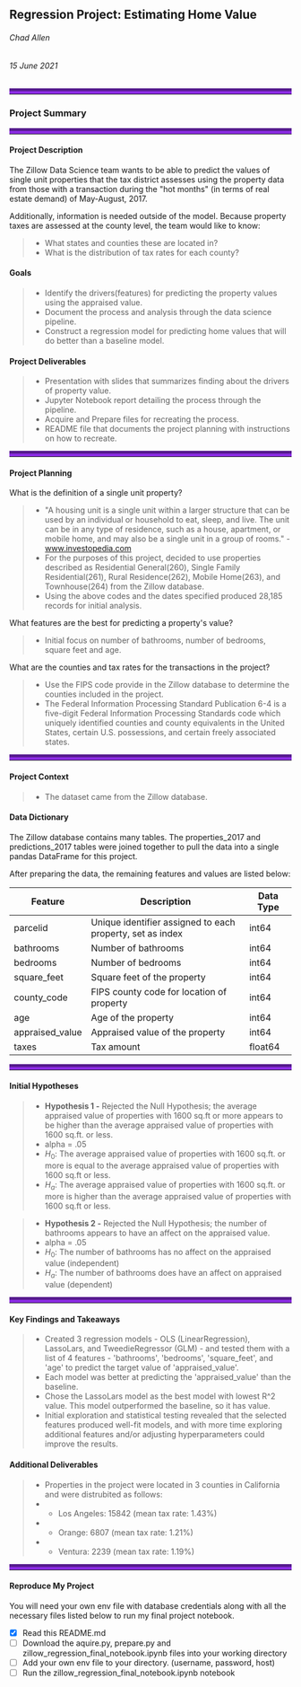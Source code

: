 ## Regression Project: Estimating Home Value

###### Chad Allen
###### 15 June 2021

<hr style="border-top: 10px groove blueviolet; margin-top: 1px; margin-bottom: 1px"></hr>

### Project Summary
<hr style="border-top: 10px groove blueviolet; margin-top: 1px; margin-bottom: 1px"></hr>

#### Project Description

The Zillow Data Science team wants to be able to predict the values of single unit properties that the tax district assesses using the property data from those with a transaction during the "hot months" (in terms of real estate demand) of May-August, 2017.

Additionally, information is needed outside of the model. Because property taxes are assessed at the county level, the team would like to know:

> - What states and counties these are located in?
> - What is the distribution of tax rates for each county?

#### Goals
> - Identify the drivers(features) for predicting the property values using the appraised value.
> - Document the process and analysis through the data science pipeline.
> - Construct a regression model for predicting home values that will do better than a baseline model.

#### Project Deliverables
> - Presentation with slides that summarizes finding about the drivers of property value.
> - Jupyter Notebook report detailing the process through the pipeline.
> - Acquire and Prepare files for recreating the process.
> - README file that documents the project planning with instructions on how to recreate.

<hr style="border-top: 10px groove blueviolet; margin-top: 1px; margin-bottom: 1px"></hr>

#### Project Planning

What is the definition of a single unit property?
> - "A housing unit is a single unit within a larger structure that can be used by an individual or household to eat, sleep, and live. The unit can be in any type of residence, such as a house, apartment, or mobile home, and may also be a single unit in a group of rooms." -www.investopedia.com
> - For the purposes of this project, decided to use properties described as Residential General(260), Single Family Residential(261), Rural Residence(262), Mobile Home(263), and Townhouse(264) from the Zillow database.
> - Using the above codes and the dates specified produced 28,185 records for initial analysis.

What features are the best for predicting a property's value?
> - Initial focus on number of bathrooms, number of bedrooms, square feet and age.

What are the counties and tax rates for the transactions in the project?
> - Use the FIPS code provide in the Zillow database to determine the counties included in the project.
> - The Federal Information Processing Standard Publication 6-4 is a five-digit Federal Information Processing Standards code which uniquely identified counties and county equivalents in the United States, certain U.S. possessions, and certain freely associated states.

<hr style="border-top: 10px groove blueviolet; margin-top: 1px; margin-bottom: 1px"></hr>

#### Project Context
> - The dataset came from the Zillow database.

#### Data Dictionary

The Zillow database contains many tables. The properties_2017 and predictions_2017 tables were joined together to pull the data into a single pandas DataFrame for this project.

After preparing the data, the remaining features and values are listed below:

| Feature         | Description                                               | Data Type |
|-----------------|-----------------------------------------------------------|-----------|
| parcelid        | Unique identifier assigned to each property, set as index | int64     |
| bathrooms       | Number of bathrooms                                       | int64     |
| bedrooms        | Number of bedrooms                                        | int64     |
| square_feet     | Square feet of the property                               | int64     |
| county_code     | FIPS county code for location of property                 | int64     |
| age             | Age of the property                                       | int64     |
| appraised_value | Appraised value of the property                           | int64     |
| taxes           | Tax amount                                                | float64   |

<hr style="border-top: 10px groove blueviolet; margin-top: 1px; margin-bottom: 1px"></hr>

#### Initial Hypotheses

> - **Hypothesis 1 -** Rejected the Null Hypothesis; the average appraised value of properties with 1600 sq.ft or more appears to be higher than the average appraised value of properties with 1600 sq.ft. or less.
> - alpha = .05
> - $H_0$: The average appraised value of properties with 1600 sq.ft. or more is equal to the average appraised value of properties with 1600 sq.ft or less. 
> - $H_a$: The average appraised value of properties with 1600 sq.ft. or more is higher than the average appraised value of properties with 1600 sq.ft or less.

> - **Hypothesis 2 -** Rejected the Null Hypothesis; the number of bathrooms appears to have an affect on the appraised value.
> - alpha = .05
> - $H_0$: The number of bathrooms has no affect on the appraised value (independent) 
> - $H_a$: The number of bathrooms does have an affect on appraised value (dependent)

<hr style="border-top: 10px groove blueviolet; margin-top: 1px; margin-bottom: 1px"></hr>

#### Key Findings and Takeaways

> - Created 3 regression models - OLS (LinearRegression), LassoLars, and TweedieRegressor (GLM) - and tested them with a list of 4 features - 'bathrooms', 'bedrooms', 'square_feet', and 'age' to predict the target value of 'appraised_value'.
> - Each model was better at predicting the 'appraised_value' than the baseline.
> - Chose the LassoLars model as the best model with lowest R^2 value. This model outperformed the baseline, so it has value.
> - Initial exploration and statistical testing revealed that the selected features produced well-fit models, and with more time exploring additional features and/or adjusting hyperparameters could improve the results.

#### Additional Deliverables

> - Properties in the project were located in 3 counties in California and were distrubited as follows:
> - - Los Angeles:    15842 (mean tax rate: 1.43%)
> - - Orange:          6807 (mean tax rate: 1.21%)
> - - Ventura:         2239 (mean tax rate: 1.19%)

<hr style="border-top: 10px groove blueviolet; margin-top: 1px; margin-bottom: 1px"></hr>

#### Reproduce My Project

You will need your own env file with database credentials along with all the necessary files listed below to run my final project notebook. 
- [x] Read this README.md
- [ ] Download the aquire.py, prepare.py and zillow_regression_final_notebook.ipynb files into your working directory
- [ ] Add your own env file to your directory. (username, password, host)
- [ ] Run the zillow_regression_final_notebook.ipynb notebook